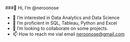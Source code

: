 ###👋 Hi, I’m @neroonose
- 👀 I’m interested in Data Analytics and Data Science
- 🌱 I’m proficient in  SQL, Tableau, Python and Excel
- 💞️ I’m looking to collaborate on some projects.
- 📫 How to reach me vial email neroonose@gmail.com

<!---
neroonose/neroonose is a ✨ special ✨ repository because its `README.md` (this file) appears on your GitHub profile.
You can click the Preview link to take a look at your changes.
--->
